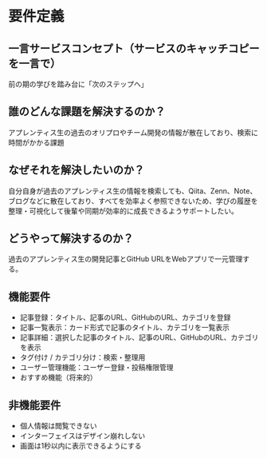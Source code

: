 # 要件定義
## 一言サービスコンセプト（サービスのキャッチコピーを一言で）
前の期の学びを踏み台に「次のステップへ」
## 誰のどんな課題を解決するのか？
アプレンティス生の過去のオリプロやチーム開発の情報が散在しており、検索に時間がかかる課題
## なぜそれを解決したいのか？
自分自身が過去のアプレンティス生の情報を検索しても、Qiita、Zenn、Note、ブログなどに散在しており、すべてを効率よく参照できないため、学びの履歴を整理・可視化して後輩や同期が効率的に成長できるようサポートしたい。
## どうやって解決するのか？
過去のアプレンティス生の開発記事とGitHub URLをWebアプリで一元管理する。
## 機能要件
- 記事登録：タイトル、記事のURL、GitHubのURL、カテゴリを登録
- 記事一覧表示：カード形式で記事のタイトル、カテゴリを一覧表示
- 記事詳細：選択した記事のタイトル、記事のURL、GitHubのURL、カテゴリを表示
- タグ付け / カテゴリ分け：検索・整理用
- ユーザー管理機能：ユーザー登録・投稿権限管理
- おすすめ機能（将来的）
## 非機能要件
- 個人情報は閲覧できない
- インターフェイスはデザイン崩れしない
- 画面は1秒以内に表示できるようにする


